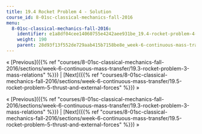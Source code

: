 ```yaml
---
title: 19.4 Rocket Problem 4 - Solution
course_id: 8-01sc-classical-mechanics-fall-2016
menu:
  8-01sc-classical-mechanics-fall-2016:
    identifier: e1a8df04cee14060755e4242aee931be_19.4-rocket-problem-4-solution
    weight: 190
    parent: 28d93f13f552de729aab415b7158be8e_week-6-continuous-mass-transfer
---
```

« [Previous]({{% ref "courses/8-01sc-classical-mechanics-fall-2016/sections/week-6-continuous-mass-transfer/19.3-rocket-problem-3-mass-relations" %}}) | [Next]({{% ref "courses/8-01sc-classical-mechanics-fall-2016/sections/week-6-continuous-mass-transfer/19.5-rocket-problem-5-thrust-and-external-forces" %}}) »

« [Previous]({{% ref "courses/8-01sc-classical-mechanics-fall-2016/sections/week-6-continuous-mass-transfer/19.3-rocket-problem-3-mass-relations" %}}) | [Next]({{% ref "courses/8-01sc-classical-mechanics-fall-2016/sections/week-6-continuous-mass-transfer/19.5-rocket-problem-5-thrust-and-external-forces" %}}) »